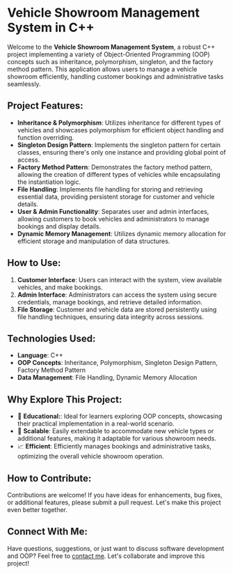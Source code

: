 # Vehicle Showroom Management System in C++

Welcome to the **Vehicle Showroom Management System**, a robust C++ project implementing a variety of Object-Oriented Programming (OOP) concepts such as inheritance, polymorphism, singleton, and the factory method pattern. This application allows users to manage a vehicle showroom efficiently, handling customer bookings and administrative tasks seamlessly.

## Project Features:

- **Inheritance & Polymorphism**: Utilizes inheritance for different types of vehicles and showcases polymorphism for efficient object handling and function overriding.
- **Singleton Design Pattern**: Implements the singleton pattern for certain classes, ensuring there's only one instance and providing global point of access.
- **Factory Method Pattern**: Demonstrates the factory method pattern, allowing the creation of different types of vehicles while encapsulating the instantiation logic.
- **File Handling**: Implements file handling for storing and retrieving essential data, providing persistent storage for customer and vehicle details.
- **User & Admin Functionality**: Separates user and admin interfaces, allowing customers to book vehicles and administrators to manage bookings and display details.
- **Dynamic Memory Management**: Utilizes dynamic memory allocation for efficient storage and manipulation of data structures.

## How to Use:
1. **Customer Interface**: Users can interact with the system, view available vehicles, and make bookings.
2. **Admin Interface**: Administrators can access the system using secure credentials, manage bookings, and retrieve detailed information.
3. **File Storage**: Customer and vehicle data are stored persistently using file handling techniques, ensuring data integrity across sessions.

## Technologies Used:
- **Language**: C++
- **OOP Concepts**: Inheritance, Polymorphism, Singleton Design Pattern, Factory Method Pattern
- **Data Management**: File Handling, Dynamic Memory Allocation

## Why Explore This Project:
- 🚗 **Educational:**: Ideal for learners exploring OOP concepts, showcasing their practical implementation in a real-world scenario.
- 📁 **Scalable**: Easily extendable to accommodate new vehicle types or additional features, making it adaptable for various showroom needs.
- 📈 **Efficient**: Efficiently manages bookings and administrative tasks, optimizing the overall vehicle showroom operation.

## How to Contribute:
Contributions are welcome! If you have ideas for enhancements, bug fixes, or additional features, please submit a pull request. Let's make this project even better together.

## Connect With Me:
Have questions, suggestions, or just want to discuss software development and OOP? Feel free to [contact me](mailto:your.email@example.com). Let's collaborate and improve this project!
